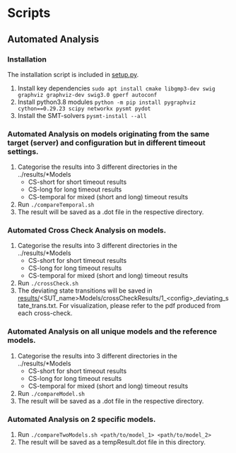 # Scripts 
## Automated Analysis
### Installation
The installation script is included in [setup.py](../setup.sh).
1. Install key dependencies ```sudo apt install cmake libgmp3-dev swig graphviz graphviz-dev swig3.0 gperf autoconf```
2. Install python3.8 modules ```python -m pip install pygraphviz cython==0.29.23 scipy networkx pysmt pydot```
3. Install the SMT-solvers ```pysmt-install --all```

### Automated Analysis on models originating from the same target (server) and configuration but in different timeout settings.
1. Categorise the results into 3 different directories in the ../results/*Models
    - CS-short for short timeout results
    - CS-long for long timeout results
    - CS-temporal for mixed (short and long) timeout results
2. Run ```./compareTemporal.sh```
3. The result will be saved as a .dot file in the respective directory.

### Automated Cross Check Analysis on models.
1. Categorise the results into 3 different directories in the ../results/*Models
    - CS-short for short timeout results
    - CS-long for long timeout results
    - CS-temporal for mixed (short and long) timeout results
2. Run ```./crossCheck.sh```
3. The deviating state transitions will be saved in [results/](../results)&lt;SUT_name&gt;Models/crossCheckResults/1_&lt;config&gt;_deviating_state_trans.txt. For visualization, please refer to the pdf produced from each cross-check.

### Automated Analysis on all unique models and the reference models.
1. Categorise the results into 3 different directories in the ../results/*Models
    - CS-short for short timeout results
    - CS-long for long timeout results
    - CS-temporal for mixed (short and long) timeout results
2. Run ```./compareModel.sh```
3. The result will be saved as a .dot file in the respective directory.

### Automated Analysis on 2 specific models.
1. Run ```./compareTwoModels.sh <path/to/model_1> <path/to/model_2>```
2. The result will be saved as a tempResult.dot file in this directory.
